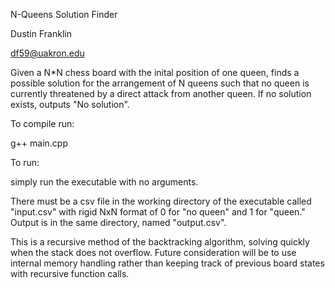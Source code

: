 N-Queens Solution Finder

Dustin Franklin

df59@uakron.edu

Given a N*N chess board with the inital position of one queen, finds a possible solution for the arrangement of N queens
such that no queen is currently threatened by a direct attack from another queen. If no solution exists, outputs
"No solution".

To compile run: 

g++ main.cpp

To run:

simply run the executable with no arguments.

There must be a csv file in the working directory of the executable called "input.csv" with rigid NxN format of 0 for "no queen" and 1 for "queen." Output is
in the same directory, named "output.csv".

This is a recursive method of the backtracking algorithm, solving quickly when the stack does not overflow. 
Future consideration will be to use internal memory handling rather than keeping track of previous board states
with recursive function calls.
